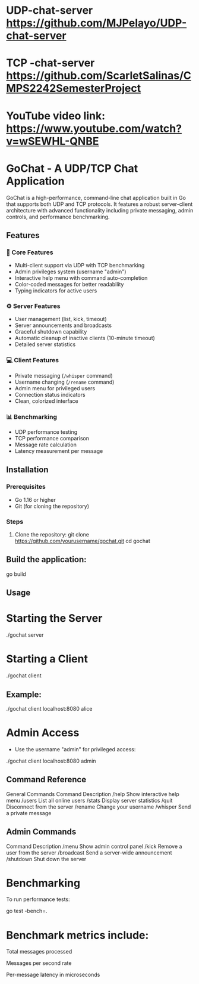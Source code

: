 # UDP-chat-server https://github.com/MJPelayo/UDP-chat-server

# TCP -chat-server https://github.com/ScarletSalinas/CMPS2242SemesterProject

# YouTube video link: https://www.youtube.com/watch?v=wSEWHL-QNBE

# GoChat - A UDP/TCP Chat Application

GoChat is a high-performance, command-line chat application built in Go that supports both UDP and TCP protocols. It features a robust server-client architecture with advanced functionality including private messaging, admin controls, and performance benchmarking.

## Features

### 🚀 Core Features
- Multi-client support via UDP with TCP benchmarking
- Admin privileges system (username "admin")
- Interactive help menu with command auto-completion
- Color-coded messages for better readability
- Typing indicators for active users

### ⚙️ Server Features
- User management (list, kick, timeout)
- Server announcements and broadcasts
- Graceful shutdown capability
- Automatic cleanup of inactive clients (10-minute timeout)
- Detailed server statistics

### 💻 Client Features
- Private messaging (`/whisper` command)
- Username changing (`/rename` command)
- Admin menu for privileged users
- Connection status indicators
- Clean, colorized interface

### 📊 Benchmarking
- UDP performance testing
- TCP performance comparison
- Message rate calculation
- Latency measurement per message

## Installation

### Prerequisites
- Go 1.16 or higher
- Git (for cloning the repository)

### Steps
1. Clone the repository:
   git clone https://github.com/yourusername/gochat.git
   cd gochat

  ## Build the application:
go build

## Usage
# Starting the Server

./gochat server

# Starting a Client

./gochat client <server-address> <username>

## Example:

./gochat client localhost:8080 alice

# Admin Access
- Use the username "admin" for privileged access:

./gochat client localhost:8080 admin

## Command Reference
General Commands
Command	Description
/help	Show interactive help menu
/users	List all online users
/stats	Display server statistics
/quit	Disconnect from the server
/rename <newname>	Change your username
/whisper <user> <msg>	Send a private message

## Admin Commands
Command	Description
/menu	Show admin control panel
/kick <username>	Remove a user from the server
/broadcast <msg>	Send a server-wide announcement
/shutdown	Shut down the server

# Benchmarking
To run performance tests:

go test -bench=.

# Benchmark metrics include:

Total messages processed

Messages per second rate

Per-message latency in microseconds
